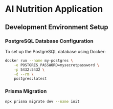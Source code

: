 # AI Nutrition Application

## Development Environment Setup

### PostgreSQL Database Configuration

To set up the PostgreSQL database using Docker:

```bash
docker run --name my-postgres \
    -e POSTGRES_PASSWORD=mysecretpassword \
    -p 5432:5432 \
    -d --rm \
    postgres:latest
```

### Prisma Migration

```bash
npx prisma migrate dev --name init
```
